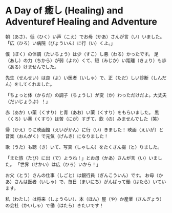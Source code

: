 # A Day of 癒し (Healing) and Adventuref Healing and Adventure

朝（あさ）、低（ひく）い声（こえ）でお母（かあ）さんが言（い）いました。
「広（ひろ）い病院（びょういん）に行（い）くよ。」

僕（ぼく）の体調（たいちょう）は少（すこ）し悪（わる）かったです。
足（あし）の力（ちから）が弱（よわ）くて、短（みじか）い距離（きょり）も歩（ある）けませんでした。

先生（せんせい）は良（よ）い医者（いしゃ）で、正（ただ）しい診断（しんだん）をしてくれました。

「ちょっと体（からだ）の調子（ちょうし）が変（か）わっただけだよ。大丈夫（だいじょうぶ）！」

赤（あか）い薬（くすり）と青（あお）い薬（くすり）をもらいました。
黒（くろ）い薬（くすり）は苦（にが）すぎて、飲（の）みませんでした（笑）

帰（かえ）りに映画館（えいがかん）に行（い）きました！
映画（えいが）と音楽（おんがく）で元気（げんき）になりました！

歌（うた）も聴（き）いて、写真（しゃしん）をたくさん撮（と）りました。

「また旅（たび）に出（で）ようね！」とお母（かあ）さんが言（い）いました。
「世界（せかい）は広（ひろ）いから！」

お父（とう）さんの仕事（しごと）は銀行員（ぎんこういん）です。
お母（かあ）さんは医者（いしゃ）で、毎日（まいにち）がんばって働（はたら）いています。

私（わたし）は将来（しょうらい）、本（ほん）屋（や）か産業（さんぎょう）の会社（かいしゃ）で働（はたら）きたいです！